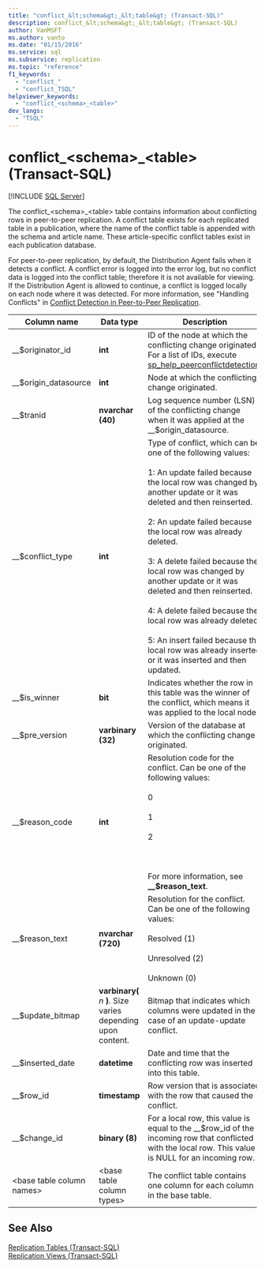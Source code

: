 ```yaml
---
title: "conflict_&lt;schema&gt;_&lt;table&gt; (Transact-SQL)"
description: conflict_&lt;schema&gt;_&lt;table&gt; (Transact-SQL)
author: VanMSFT
ms.author: vanto
ms.date: "01/15/2016"
ms.service: sql
ms.subservice: replication
ms.topic: "reference"
f1_keywords:
  - "conflict_"
  - "conflict_TSQL"
helpviewer_keywords:
  - "conflict_<schema>_<table>"
dev_langs:
  - "TSQL"
---
```

# conflict_&lt;schema&gt;_&lt;table&gt; (Transact-SQL)
[!INCLUDE [SQL Server](../../includes/applies-to-version/sqlserver.md)]

  The conflict_\<schema>_\<table> table contains information about conflicting rows in peer-to-peer replication. A conflict table exists for each replicated table in a publication, where the name of the conflict table is appended with the schema and article name. These article-specific conflict tables exist in each publication database.  
  
 For peer-to-peer replication, by default, the Distribution Agent fails when it detects a conflict. A conflict error is logged into the error log, but no conflict data is logged into the conflict table; therefore it is not available for viewing. If the Distribution Agent is allowed to continue, a conflict is logged locally on each node where it was detected. For more information, see "Handling Conflicts" in [Conflict Detection in Peer-to-Peer Replication](../../relational-databases/replication/transactional/peer-to-peer-conflict-detection-in-peer-to-peer-replication.md).  
  
|Column name|Data type|Description|  
|-----------------|---------------|-----------------|  
|__$originator_id|**int**|ID of the node at which the conflicting change originated. For a list of IDs, execute [sp_help_peerconflictdetection](../../relational-databases/system-stored-procedures/sp-help-peerconflictdetection-transact-sql.md).|  
|__$origin_datasource|**int**|Node at which the conflicting change originated.|  
|__$tranid|**nvarchar (40)**|Log sequence number (LSN) of the conflicting change when it was applied at the __$origin_datasource.|  
|__$conflict_type|**int**|Type of conflict, which can be one of the following values:<br /><br /> 1: An update failed because the local row was changed by another update or it was deleted and then reinserted.<br /><br /> 2: An update failed because the local row was already deleted.<br /><br /> 3: A delete failed because the local row was changed by another update or it was deleted and then reinserted.<br /><br /> 4: A delete failed because the local row was already deleted.<br /><br /> 5: An insert failed because the local row was already inserted or it was inserted and then updated.|  
|__$is_winner|**bit**|Indicates whether the row in this table was the winner of the conflict, which means it was applied to the local node.|  
|__$pre_version|**varbinary (32)**|Version of the database at which the conflicting change originated.|  
|__$reason_code|**int**|Resolution code for the conflict. Can be one of the following values:<br /><br /> 0<br /><br /> 1<br /><br /> 2<br /><br /> <br /><br /> For more information, see **__$reason_text**.|  
|__$reason_text|**nvarchar (720)**|Resolution for the conflict. Can be one of the following values:<br /><br /> Resolved (1)<br /><br /> Unresolved (2)<br /><br /> Unknown (0)|  
|__$update_bitmap|**varbinary(** *n* **)**. Size varies depending upon content.|Bitmap that indicates which columns were updated in the case of an update-update conflict.|  
|__$inserted_date|**datetime**|Date and time that the conflicting row was inserted into this table.|  
|__$row_id|**timestamp**|Row version that is associated with the row that caused the conflict.|  
|__$change_id|**binary (8)**|For a local row, this value is equal to the __$row_id of the incoming row that conflicted with the local row. This value is NULL for an incoming row.|  
|\<base table column names>|\<base table column types>|The conflict table contains one column for each column in the base table.|  
  
## See Also  
 [Replication Tables &#40;Transact-SQL&#41;](../../relational-databases/system-tables/replication-tables-transact-sql.md)   
 [Replication Views &#40;Transact-SQL&#41;](../../relational-databases/system-views/replication-views-transact-sql.md)  
  
  
